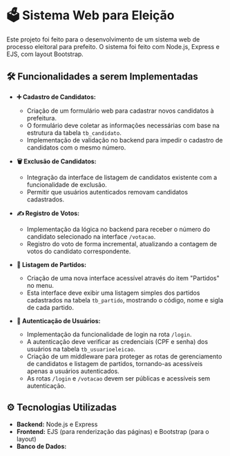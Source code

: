 # 🗳️ Sistema Web para Eleição

Este projeto foi feito para o desenvolvimento de um sistema web de processo eleitoral para prefeito. O sistema foi feito com Node.js, Express e EJS, com layout Bootstrap.

## 🛠️ Funcionalidades a serem Implementadas

* **➕ Cadastro de Candidatos:**
    * Criação de um formulário web para cadastrar novos candidatos à prefeitura.
    * O formulário deve coletar as informações necessárias com base na estrutura da tabela `tb_candidato`.
    * Implementação de validação no backend para impedir o cadastro de candidatos com o mesmo número.

* **🗑️ Exclusão de Candidatos:**
    * Integração da interface de listagem de candidatos existente com a funcionalidade de exclusão.
    * Permitir que usuários autenticados removam candidatos cadastrados.

* **✍️ Registro de Votos:**
    * Implementação da lógica no backend para receber o número do candidato selecionado na interface `/votacao`.
    * Registro do voto de forma incremental, atualizando a contagem de votos do candidato correspondente.

* **🏢 Listagem de Partidos:**
    * Criação de uma nova interface acessível através do item "Partidos" no menu.
    * Esta interface deve exibir uma listagem simples dos partidos cadastrados na tabela `tb_partido`, mostrando o código, nome e sigla de cada partido.

* **🔑 Autenticação de Usuários:**
    * Implementação da funcionalidade de login na rota `/login`.
    * A autenticação deve verificar as credenciais (CPF e senha) dos usuários na tabela `tb_usuarioeleicao`.
    * Criação de um middleware para proteger as rotas de gerenciamento de candidatos e listagem de partidos, tornando-as acessíveis apenas a usuários autenticados.
    * As rotas `/login` e `/votacao` devem ser públicas e acessíveis sem autenticação.

## ⚙️ Tecnologias Utilizadas

* **Backend:** Node.js e Express
* **Frontend:** EJS (para renderização das páginas) e Bootstrap (para o layout)
* **Banco de Dados:**
